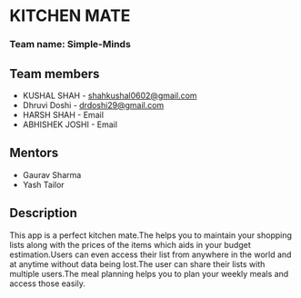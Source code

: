 # KITCHEN MATE

### Team name: Simple-Minds

## Team members
* KUSHAL SHAH - shahkushal0602@gmail.com
* Dhruvi Doshi - drdoshi29@gmail.com
* HARSH SHAH - Email
* ABHISHEK JOSHI - Email

## Mentors
* Gaurav Sharma
* Yash Tailor

## Description
This app is a perfect kitchen mate.The helps you to maintain your shopping lists along with the prices of the items which aids in your budget estimation.Users can even access their list from anywhere in the world and at anytime without data being lost.The user can share their lists with multiple users.The meal planning helps you to plan your weekly meals and access those easily. 
